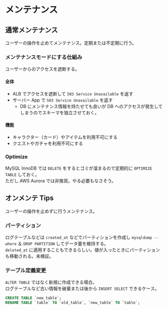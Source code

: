 # メンテナンス

## 通常メンテナンス
ユーザーの操作を止めてメンテナンス。定期または不定期に行う。

### メンテナンスモードにする仕組み
ユーザーからのアクセスを遮断する。
#### 全体
- ALB でアクセスを遮断して `503 Service Unavailable` を返す
- サーバー App で `503 Service Unavailable` を返す
  - DB にメンテナンス情報を持たせても良いが DB ヘのアクセスが発生してしまうのでスキーマを独立させておく。

#### 機能
- キャラクター（カード）やアイテムを利用不可にする
- クエストやガチャを利用不可にする

### Optimize
MySQL InnoDB では `DELETE` をするとゴミが溜まるので定期的に `OPTIMIZE TABLE` しておく。  
ただし AWS Aurora では非推奨。やる必要もなさそう。

## オンメンテ Tips
ユーザーの操作を止めずに行うメンテナンス。

### パーティション
ログテーブルなどは `created_at` などでパーティションを作成し `mysqldump --where` ＆ `DROP PARTITION` してデータ量を維持する。  
`deleted_at` に適用することもできるらしい。値が入ったときにパーティションも移動される。未検証。

### テーブル定義変更
`ALTER TABLE` ではなく新規に作成できる場合。  
ログテーブルなど古い情報を破棄または後から `INSERT SELECT` できるケース。
```sql
CREATE TABLE `new_table`;
RENAME TABLE `table` TO `old_table`, `new_table` TO `table`;
```
